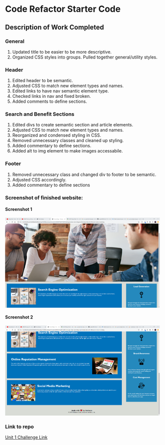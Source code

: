 # Code Refactor Starter Code
## Description of Work Completed

### General
1. Updated title to be easier to be more descriptive.
2. Organized CSS styles into groups. Pulled together general/utility styles. 

### Header
1. Edited header to be semantic. 
2. Adjusted CSS to match new element types and names. 
3. Edited links to have nav semantic element type. 
4. Checked links in nav and fixed broken. 
5. Added comments to define sections. 

### Search and Benefit Sections
1. Edited divs to create semantic section and article elements. 
2. Adjusted CSS to match new element types and names. 
3. Reorganized and condensed styling in CSS. 
4. Removed unnecessary classes and cleaned up styling. 
5. Added commentary to define sections. 
6. Added alt to img element to make images accessabile.

### Footer
1. Removed unnecessary class and changed div to footer to be semantic. 
2. Adjusted CSS accordingly. 
3. Added commentary to define sections


### Screenshot of finished website:
#### Screenshot 1
![Screenshot 1](Screenshot1.png)

#### Screenshot 2
![Screenshot 2](screenshot2.png)

### Link to repo
[Unit 1 Challenge Link](https://github.com/catse2000/Unit-1-Challenge.git)